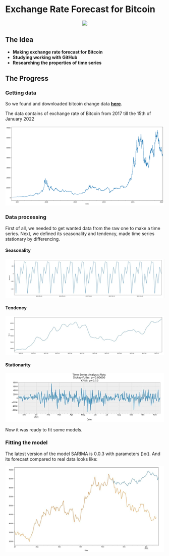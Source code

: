 # Exchange Rate Forecast for Bitcoin
<div align="center">
  <img src="https://s2.coinmarketcap.com/static/img/coins/200x200/1.png" />
</div>

## The Idea
* **Making exchange rate forecast for Bitcoin**
* **Studying working with GitHub**
* **Researching the properties of time series**

## The Progress
### Getting data
So we found and downloaded bitcoin change data [**here**](https://finance.yahoo.com/quote/BTC-USD/history/?guccounter=1&guce_referrer=aHR0cHM6Ly93d3cuZ29vZ2xlLmNvbS8&guce_referrer_sig=AQAAAAWoIdcDol-5rdFT-yFAJP_8t5XiP0K9HMkE3yInMoytwMCcmdqnd5LhN5f5tjOpJPpBX6oOaG8lkoQtlrU8bsi4gUO-4Eo-gkFVvJrOMkusfe5n-GERCEoeWLF3h-nzHAj6reN32AEZCyxrqXOceQ5E5U9_b86FSXTSbVFF-G6z).

The data contains of exchange rate of Bitcoin from 2017 till the 15th of January 2022
<div align="center">
  <img src="https://github.com/optimist2point0/exchange_rate_forecast/blob/main/Graphs/Bitcoin_graph_15.01.2022.png" />
</div>

### Data processing
First of all, we needed to get wanted data from the raw one to make a time series. Next, we defined its seasonality and tendency, made time series stationary by differencing.

#### Seasonality
<div align="center">
  <img src="https://github.com/optimist2point0/exchange_rate_forecast/blob/main/Graphs/Seasonality.jpg" />
</div>

#### Tendency
<div align="center">
  <img src="https://github.com/optimist2point0/exchange_rate_forecast/blob/main/Graphs/Trend.jpg" />
</div>

#### Stationarity
<div align="center">
  <img src="https://github.com/optimist2point0/exchange_rate_forecast/blob/main/Graphs/Stationarity.jpg" />
</div>

Now it was ready to fit some models.

### Fitting the model
The latest version of the model SARIMA is 0.0.3 with parameters ()x(). And its forecast compared to real data looks like:
<div align="center">
  <img src="https://github.com/optimist2point0/exchange_rate_forecast/blob/main/Graphs/Predict_v.0.0.3.jpg" />
</div>

